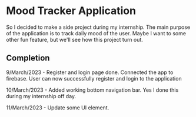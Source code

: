 # Mood Tracker Application

So I decided to make a side project during my internship. The main purpose of the application is to track daily mood of the user. Maybe I want to some other fun feature, but we'll see how this project turn out.

## Completion

9/March/2023 - Register and login page done. Connected the app to firebase. User can now successfully register and login to the application 

10/March/2023 - Added working bottom navigation bar. Yes I done this during my internship off day. 

11/March/2023 - Update some UI element.

